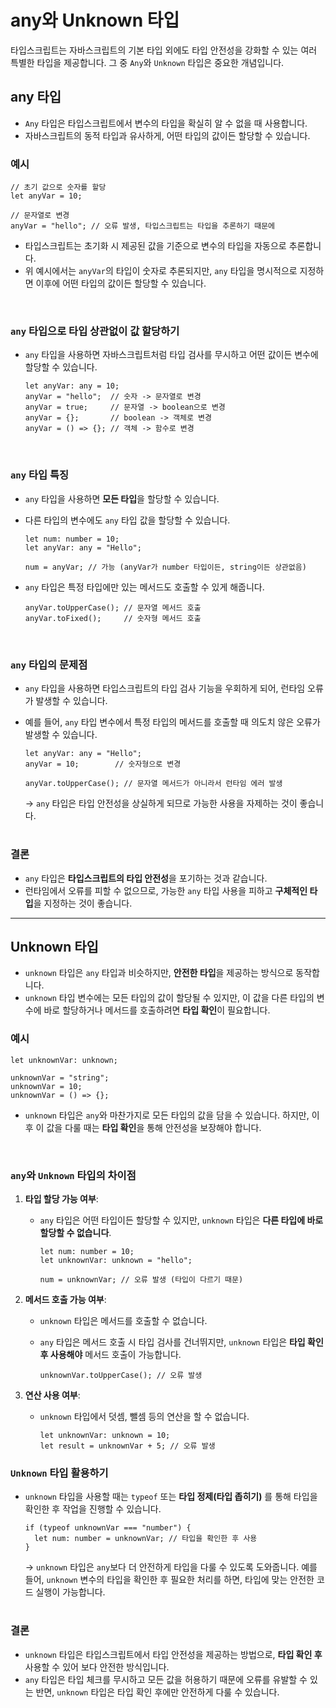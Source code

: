 # any와 Unknown 타입

타입스크립트는 자바스크립트의 기본 타입 외에도 타입 안전성을 강화할 수 있는 여러 특별한 타입을 제공합니다. 그 중 `Any`와 `Unknown` 타입은 중요한 개념입니다.

## any 타입

- `Any` 타입은 타입스크립트에서 변수의 타입을 확실히 알 수 없을 때 사용합니다.
- 자바스크립트의 동적 타입과 유사하게, 어떤 타입의 값이든 할당할 수 있습니다.

### 예시

```tsx
// 초기 값으로 숫자를 할당
let anyVar = 10;

// 문자열로 변경
anyVar = "hello"; // 오류 발생, 타입스크립트는 타입을 추론하기 때문에
```

- 타입스크립트는 초기화 시 제공된 값을 기준으로 변수의 타입을 자동으로 추론합니다.
- 위 예시에서는 `anyVar`의 타입이 숫자로 추론되지만, `any` 타입을 명시적으로 지정하면 이후에 어떤 타입의 값이든 할당할 수 있습니다.

<br />

### `any` 타입으로 타입 상관없이 값 할당하기

- `any` 타입을 사용하면 자바스크립트처럼 타입 검사를 무시하고 어떤 값이든 변수에 할당할 수 있습니다.

  ```tsx
  let anyVar: any = 10;
  anyVar = "hello";  // 숫자 -> 문자열로 변경
  anyVar = true;     // 문자열 -> boolean으로 변경
  anyVar = {};       // boolean -> 객체로 변경
  anyVar = () => {}; // 객체 -> 함수로 변경
  ```

<br />

### `any` 타입 특징

- `any` 타입을 사용하면 **모든 타입**을 할당할 수 있습니다.
- 다른 타입의 변수에도 `any` 타입 값을 할당할 수 있습니다.

  ```tsx
  let num: number = 10;
  let anyVar: any = "Hello";
  
  num = anyVar; // 가능 (anyVar가 number 타입이든, string이든 상관없음)
  ```

- `any` 타입은 특정 타입에만 있는 메서드도 호출할 수 있게 해줍니다.

  ```tsx
  anyVar.toUpperCase(); // 문자열 메서드 호출
  anyVar.toFixed();     // 숫자형 메서드 호출
  ```

<br />

### `any` 타입의 문제점

- `any` 타입을 사용하면 타입스크립트의 타입 검사 기능을 우회하게 되어, 런타임 오류가 발생할 수 있습니다.
- 예를 들어, `any` 타입 변수에서 특정 타입의 메서드를 호출할 때 의도치 않은 오류가 발생할 수 있습니다.

  ```tsx
  let anyVar: any = "Hello";
  anyVar = 10;        // 숫자형으로 변경
  
  anyVar.toUpperCase(); // 문자열 메서드가 아니라서 런타임 에러 발생
  ```

  -> `any` 타입은 타입 안전성을 상실하게 되므로 가능한 사용을 자제하는 것이 좋습니다.

# 

### 결론

- `any` 타입은 **타입스크립트의 타입 안전성**을 포기하는 것과 같습니다.
- 런타임에서 오류를 피할 수 없으므로, 가능한 `any` 타입 사용을 피하고 **구체적인 타입**을 지정하는 것이 좋습니다.

---

## Unknown 타입

- `unknown` 타입은 `any` 타입과 비슷하지만, **안전한 타입**을 제공하는 방식으로 동작합니다.
- `unknown` 타입 변수에는 모든 타입의 값이 할당될 수 있지만, 이 값을 다른 타입의 변수에 바로 할당하거나 메서드를 호출하려면 **타입 확인**이 필요합니다.

### 예시

```tsx
let unknownVar: unknown;

unknownVar = "string";
unknownVar = 10;
unknownVar = () => {};
```

- `unknown` 타입은 `any`와 마찬가지로 모든 타입의 값을 담을 수 있습니다. 하지만, 이후 이 값을 다룰 때는 **타입 확인**을 통해 안전성을 보장해야 합니다.

<br />

### `any`와 `Unknown` 타입의 차이점

1. **타입 할당 가능 여부**:
    - `any` 타입은 어떤 타입이든 할당할 수 있지만, `unknown` 타입은 **다른 타입에 바로 할당할 수 없습니다**.

      ```tsx
      let num: number = 10;
      let unknownVar: unknown = "hello";
  
      num = unknownVar; // 오류 발생 (타입이 다르기 때문)
      ```

2. **메서드 호출 가능 여부**:
    - `unknown` 타입은 메서드를 호출할 수 없습니다.
    - `any` 타입은 메서드 호출 시 타입 검사를 건너뛰지만, `unknown` 타입은 **타입 확인 후 사용해야** 메서드 호출이 가능합니다.

      ```tsx
      unknownVar.toUpperCase(); // 오류 발생
      ```

3. **연산 사용 여부**:
    - `unknown` 타입에서 덧셈, 뺄셈 등의 연산을 할 수 없습니다.

      ```tsx
      let unknownVar: unknown = 10;
      let result = unknownVar + 5; // 오류 발생
      ```

### `Unknown` 타입 활용하기

- `unknown` 타입을 사용할 때는 `typeof` 또는 **타입 정제(타입 좁히기)** 를 통해 타입을 확인한 후 작업을 진행할 수 있습니다.

  ```tsx
  if (typeof unknownVar === "number") {
    let num: number = unknownVar; // 타입을 확인한 후 사용
  }
  ```

  -> `unknown` 타입은 `any`보다 더 안전하게 타입을 다룰 수 있도록 도와줍니다.
  예를 들어, `unknown` 변수의 타입을 확인한 후 필요한 처리를 하면, 타입에 맞는 안전한 코드 실행이 가능합니다.

# 

### 결론

- `unknown` 타입은 타입스크립트에서 타입 안전성을 제공하는 방법으로, **타입 확인 후** 사용할 수 있어 보다 안전한 방식입니다.
- `any` 타입은 타입 체크를 무시하고 모든 값을 허용하기 때문에 오류를 유발할 수 있는 반면, `unknown` 타입은 타입 확인 후에만 안전하게 다룰 수 있습니다.
